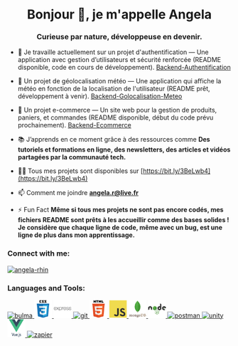 <h1 align="center">Bonjour 👋, je m'appelle Angela</h1>
<h3 align="center">Curieuse par nature, développeuse en devenir.</h3>

- 🚀 Je travaille actuellement sur un projet d'authentification — Une application avec gestion d’utilisateurs et sécurité renforcée (README disponible, code en cours de développement). [Backend-Authentification](https://github.com/Sweetyamnesia/Backend-Authentification)

- 🚀 Un projet de géolocalisation météo — Une application qui affiche la météo en fonction de la localisation de l'utilisateur (README prêt, développement à venir). [Backend-Golocalisation-Meteo](https://github.com/Sweetyamnesia/Backend-Geolocalisation-Meteo)

- 🚀 Un projet e-commerce — Un site web pour la gestion de produits, paniers, et commandes (README disponible, début du code prévu prochainement). [Backend-Ecommerce](https://github.com/Sweetyamnesia/Backend-Ecommerce)

- 📚 J’apprends en ce moment grâce à des ressources comme **Des tutoriels et formations en ligne, des newsletters, des articles et vidéos partagées par la communauté tech.**

- 👨‍💻 Tous mes projets sont disponibles sur [https://bit.ly/3BeLwb4](https://bit.ly/3BeLwb4)

- 📫 Comment me joindre **angela.r@live.fr**

- ⚡ Fun Fact **Même si tous mes projets ne sont pas encore codés, mes fichiers README sont prêts à les accueillir comme des bases solides ! Je considère que chaque ligne de code, même avec un bug, est une ligne de plus dans mon apprentissage.**

<h3 align="left">Connect with me:</h3>
<p align="left">
<a href="https://linkedin.com/in/angela-rhin" target="blank"><img align="center" src="https://raw.githubusercontent.com/rahuldkjain/github-profile-readme-generator/master/src/images/icons/Social/linked-in-alt.svg" alt="angela-rhin" height="30" width="40" /></a>
</p>

<h3 align="left">Languages and Tools:</h3>
<p align="left"> <a href="https://bulma.io/" target="_blank" rel="noreferrer"> <img src="https://raw.githubusercontent.com/gilbarbara/logos/804dc257b59e144eaca5bc6ffd16949752c6f789/logos/bulma.svg" alt="bulma" width="40" height="40"/> </a> <a href="https://www.w3schools.com/css/" target="_blank" rel="noreferrer"> <img src="https://raw.githubusercontent.com/devicons/devicon/master/icons/css3/css3-original-wordmark.svg" alt="css3" width="40" height="40"/> </a> <a href="https://expressjs.com" target="_blank" rel="noreferrer"> <img src="https://raw.githubusercontent.com/devicons/devicon/master/icons/express/express-original-wordmark.svg" alt="express" width="40" height="40"/> </a> <a href="https://git-scm.com/" target="_blank" rel="noreferrer"> <img src="https://www.vectorlogo.zone/logos/git-scm/git-scm-icon.svg" alt="git" width="40" height="40"/> </a> <a href="https://www.w3.org/html/" target="_blank" rel="noreferrer"> <img src="https://raw.githubusercontent.com/devicons/devicon/master/icons/html5/html5-original-wordmark.svg" alt="html5" width="40" height="40"/> </a> <a href="https://developer.mozilla.org/en-US/docs/Web/JavaScript" target="_blank" rel="noreferrer"> <img src="https://raw.githubusercontent.com/devicons/devicon/master/icons/javascript/javascript-original.svg" alt="javascript" width="40" height="40"/> </a> <a href="https://www.mongodb.com/" target="_blank" rel="noreferrer"> <img src="https://raw.githubusercontent.com/devicons/devicon/master/icons/mongodb/mongodb-original-wordmark.svg" alt="mongodb" width="40" height="40"/> </a> <a href="https://nodejs.org" target="_blank" rel="noreferrer"> <img src="https://raw.githubusercontent.com/devicons/devicon/master/icons/nodejs/nodejs-original-wordmark.svg" alt="nodejs" width="40" height="40"/> </a> <a href="https://postman.com" target="_blank" rel="noreferrer"> <img src="https://www.vectorlogo.zone/logos/getpostman/getpostman-icon.svg" alt="postman" width="40" height="40"/> </a> <a href="https://unity.com/" target="_blank" rel="noreferrer"> <img src="https://www.vectorlogo.zone/logos/unity3d/unity3d-icon.svg" alt="unity" width="40" height="40"/> </a> <a href="https://vuejs.org/" target="_blank" rel="noreferrer"> <img src="https://raw.githubusercontent.com/devicons/devicon/master/icons/vuejs/vuejs-original-wordmark.svg" alt="vuejs" width="40" height="40"/> </a> <a href="https://zapier.com" target="_blank" rel="noreferrer"> <img src="https://www.vectorlogo.zone/logos/zapier/zapier-icon.svg" alt="zapier" width="40" height="40"/> </a> </p>
